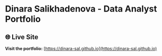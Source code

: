 # Dinara Salikhadenova - Data Analyst Portfolio

## 🌐 Live Site
**Visit the portfolio:** [https://dinara-sal.github.io](https://dinara-sal.github.io)

